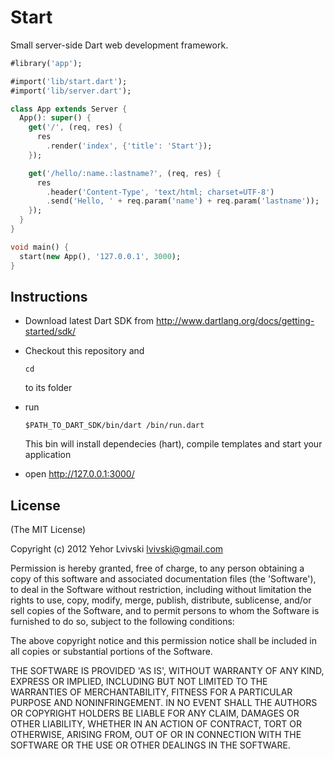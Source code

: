 # Start

Small server-side Dart web development framework.

``` dart
#library('app');

#import('lib/start.dart');
#import('lib/server.dart');

class App extends Server {
  App(): super() {
    get('/', (req, res) {
      res
        .render('index', {'title': 'Start'});
    });

    get('/hello/:name.:lastname?', (req, res) {
      res
        .header('Content-Type', 'text/html; charset=UTF-8')
        .send('Hello, ' + req.param('name') + req.param('lastname'));
    });
  }
}

void main() {
  start(new App(), '127.0.0.1', 3000);
}
```

## Instructions
- Download latest Dart SDK from http://www.dartlang.org/docs/getting-started/sdk/
- Checkout this repository and
    ```
    cd
    ```
    to its folder
- run
    ```
    $PATH_TO_DART_SDK/bin/dart /bin/run.dart
    ```
    This bin will install dependecies (hart), compile templates and start your application

- open http://127.0.0.1:3000/


## License

(The MIT License)

Copyright (c) 2012 Yehor Lvivski <lvivski@gmail.com>

Permission is hereby granted, free of charge, to any person obtaining
a copy of this software and associated documentation files (the
'Software'), to deal in the Software without restriction, including
without limitation the rights to use, copy, modify, merge, publish,
distribute, sublicense, and/or sell copies of the Software, and to
permit persons to whom the Software is furnished to do so, subject to
the following conditions:

The above copyright notice and this permission notice shall be
included in all copies or substantial portions of the Software.

THE SOFTWARE IS PROVIDED 'AS IS', WITHOUT WARRANTY OF ANY KIND,
EXPRESS OR IMPLIED, INCLUDING BUT NOT LIMITED TO THE WARRANTIES OF
MERCHANTABILITY, FITNESS FOR A PARTICULAR PURPOSE AND NONINFRINGEMENT.
IN NO EVENT SHALL THE AUTHORS OR COPYRIGHT HOLDERS BE LIABLE FOR ANY
CLAIM, DAMAGES OR OTHER LIABILITY, WHETHER IN AN ACTION OF CONTRACT,
TORT OR OTHERWISE, ARISING FROM, OUT OF OR IN CONNECTION WITH THE
SOFTWARE OR THE USE OR OTHER DEALINGS IN THE SOFTWARE.
